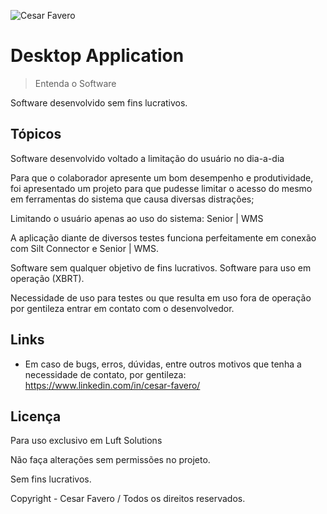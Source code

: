 ![Cesar Favero](https://media-exp1.licdn.com/dms/image/C4E03AQHVMRlYtc-m7w/profile-displayphoto-shrink_100_100/0/1602698867677?e=1619049600&v=beta&t=1of2pF4S-VAHIv1uwyi9wpLXHi08cGqBQHPFvetiLzc)

# Desktop Application
> Entenda o Software

Software desenvolvido sem fins lucrativos.
##  

## Tópicos

Software desenvolvido voltado a limitação do usuário no dia-a-dia

Para que o colaborador apresente um bom desempenho e produtividade,
foi apresentado um projeto para que pudesse limitar o acesso do mesmo
em ferramentas do sistema que causa diversas distrações;

Limitando o usuário apenas ao uso do sistema: Senior | WMS

A aplicação diante de diversos testes funciona perfeitamente em conexão com
Silt Connector e Senior | WMS.

Software sem qualquer objetivo de fins lucrativos.
Software para uso em operação (XBRT).

Necessidade de uso para testes ou que resulta em uso fora de operação
por gentileza entrar em contato com o desenvolvedor.

## Links


  - Em caso de bugs, erros, dúvidas, entre outros motivos que tenha a
     necessidade de contato, por gentileza: https://www.linkedin.com/in/cesar-favero/


## Licença

Para uso exclusivo em Luft Solutions

Não faça alterações sem permissões no projeto.

Sem fins lucrativos.

Copyright - Cesar Favero / Todos os direitos reservados.
